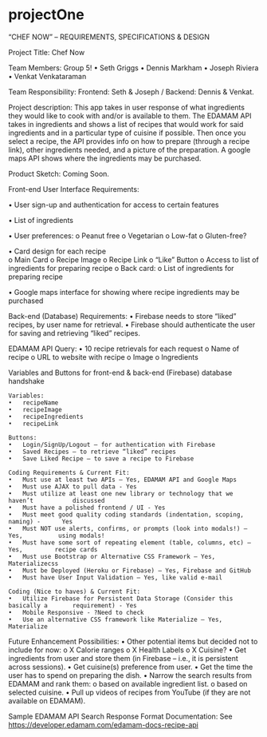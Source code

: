 # projectOne
“CHEF NOW” – REQUIREMENTS, SPECIFICATIONS & DESIGN

Project Title: Chef Now

Team Members: Group 5!
•	Seth Griggs
•	Dennis Markham
•	Joseph Riviera
•	Venkat Venkataraman

Team Responsibility: Frontend: Seth & Joseph / Backend: Dennis & Venkat.

Project description: This app takes in user response of what ingredients they would like to cook with and/or is available to them. The EDAMAM API takes in ingredients and shows a list of recipes that would work for said ingredients and in a particular type of cuisine if possible. Then once you select a recipe, the API provides info on how to prepare (through a recipe link), other ingredients needed, and a picture of the preparation. A google maps API shows where the ingredients may be purchased.

Product Sketch: Coming Soon.

Front-end User Interface Requirements:

•	User sign-up and authentication for access to certain features

•	List of ingredients

•	User preferences:
    o	Peanut free
    o	Vegetarian
    o	Low-fat
    o	Gluten-free?

•	Card design for each recipe  
o	Main Card
    o	Recipe Image
    o	Recipe Link
    o	“Like” Button
    o	Access to list of ingredients for preparing recipe
o	Back card:
    o   List of ingredients for preparing recipe

•	Google maps interface for showing where recipe ingredients may be purchased


Back-end (Database) Requirements:
•	Firebase needs to store “liked” recipes, by user name for retrieval.
•	Firebase should authenticate the user for saving and retrieving “liked”           recipes.

EDAMAM API Query:
•	10 recipe retrievals for each request
    o	Name of recipe
    o	URL to website with recipe 
    o	Image
    o	Ingredients

Variables and Buttons for front-end & back-end (Firebase) database handshake

    Variables:
    •	recipeName
    •	recipeImage
    •	recipeIngredients
    •	recipeLink

    Buttons:
    •	Login/SignUp/Logout – for authentication with Firebase
    •	Saved Recipes – to retrieve “liked” recipes
    •	Save Liked Recipe – to save a recipe to Firebase

    Coding Requirements & Current Fit:
    •	Must use at least two APIs – Yes, EDAMAM API and Google Maps
    •	Must use AJAX to pull data - Yes
    •	Must utilize at least one new library or technology that we haven’t           discussed
    •	Must have a polished frontend / UI - Yes
    •	Must meet good quality coding standards (indentation, scoping, naming) -      Yes
    •	Must NOT use alerts, confirms, or prompts (look into modals!) – Yes,          using modals!
    •	Must have some sort of repeating element (table, columns, etc) – Yes,         recipe cards
    •	Must use Bootstrap or Alternative CSS Framework – Yes, Materializecss
    •	Must be Deployed (Heroku or Firebase) – Yes, Firebase and GitHub
    •	Must have User Input Validation – Yes, like valid e-mail

    Coding (Nice to haves) & Current Fit:
    •	Utilize Firebase for Persistent Data Storage (Consider this basically a       requirement) - Yes
    •	Mobile Responsive - ?Need to check
    •	Use an alternative CSS framework like Materialize – Yes, Materialize

Future Enhancement Possibilities:
•	Other potential items but decided not to include for now:
        o	X Calorie ranges
        o	X Health Labels
        o	X Cuisine?
•	Get ingredients from user and store them (in Firebase – i.e., it is persistent across sessions).
•	Get cuisine(s) preference from user.
•	Get the time the user has to spend on preparing the dish.
•	Narrow the search results from EDAMAM and rank them:
    o	based on available ingredient list.
    o	based on selected cuisine.
•	Pull up videos of recipes from YouTube (if they are not available on EDAMAM).

Sample EDAMAM API Search Response Format Documentation: 
See  https://developer.edamam.com/edamam-docs-recipe-api
